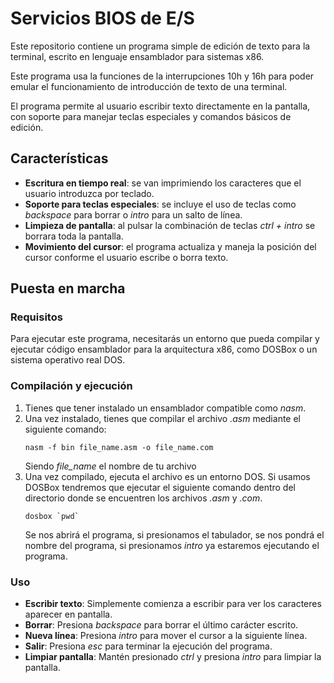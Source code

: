 ﻿# Servicios BIOS de E/S

Este repositorio contiene un programa simple de edición de texto para la terminal, escrito en lenguaje ensamblador para sistemas x86. 

Este programa usa la funciones de la interrupciones 10h y 16h para poder emular el funcionamiento de introducción de texto de una terminal.

El programa permite al usuario escribir texto directamente en la pantalla, con soporte para manejar teclas especiales y comandos básicos de edición.

## Características

- **Escritura en tiempo real**: se van imprimiendo los caracteres que el usuario introduzca por teclado.
- **Soporte para teclas especiales**: se incluye el uso de teclas como _backspace_ para borrar o _intro_ para un salto de línea.
- **Limpieza de pantalla**: al pulsar la combinación de teclas _ctrl + intro_ se borrara toda la pantalla.
- **Movimiento del cursor**: el programa actualiza y maneja la posición del cursor conforme el usuario escribe o borra texto.

## Puesta en marcha

### Requisitos

Para ejecutar este programa, necesitarás un entorno que pueda compilar y ejecutar código ensamblador para la arquitectura x86, como DOSBox o un sistema operativo real DOS.

### Compilación y ejecución

1. Tienes que tener instalado un ensamblador compatible como _nasm_.
2. Una vez instalado, tienes que compilar el archivo _.asm_ mediante el siguiente comando:
	```console
	nasm -f bin file_name.asm -o file_name.com
	```
	Siendo _file_name_ el nombre de tu archivo
3. Una vez compilado, ejecuta el archivo es un entorno DOS. Si usamos DOSBox tendremos que ejecutar el siguiente comando dentro del directorio donde se encuentren los archivos _.asm_ y _.com_.
	```console
	dosbox `pwd`
	```
	Se nos abrirá el programa, si presionamos el tabulador, se nos pondrá el nombre del programa, si presionamos _intro_ ya estaremos ejecutando el programa.

### Uso

-  **Escribir texto**: Simplemente comienza a escribir para ver los caracteres aparecer en pantalla.
-  **Borrar**: Presiona _backspace_ para borrar el último carácter escrito.
-  **Nueva línea**: Presiona _intro_ para mover el cursor a la siguiente línea.
-  **Salir**: Presiona _esc_ para terminar la ejecución del programa.
-  **Limpiar pantalla**: Mantén presionado _ctrl_ y presiona _intro_ para limpiar la pantalla.
